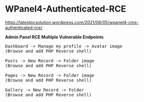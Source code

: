 # WPanel4-Authenticated-RCE

https://latestpcsolution.wordpress.com/2021/06/05/wpanel4-cms-authenticated-rce/

<!-- wp:paragraph -->
<p><strong>Admin Panel RCE Multiple Vulnerable Endpoints</strong></p>
<!-- /wp:paragraph -->

<!-- wp:syntaxhighlighter/code -->
<pre class="wp-block-syntaxhighlighter-code">Dashboard -> Manage my profile -> Avatar image 
(Browse and add PHP Reverse shell)

Posts -> New Record -> Folder image 
(Browse and add PHP Reverse shell)

Pages -> New Record -> Folder image 
(Browse and add PHP Reverse shell)

Gallery -> New Record -> Folder 
(Browse and add PHP Reverse shell)</pre>
<!-- /wp:syntaxhighlighter/code -->
